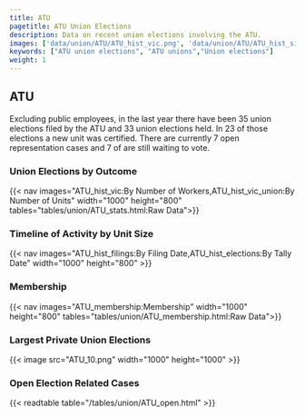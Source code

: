 ```yaml
---
title: ATU
pagetitle: ATU Union Elections
description: Data on recent union elections involving the ATU.
images: ['data/union/ATU/ATU_hist_vic.png', 'data/union/ATU/ATU_hist_size.png', 'data/union/ATU/ATU_10.png']
keywords: ["ATU union elections", "ATU unions","Union elections"]
weight: 1
---
```

##  ATU

Excluding public employees, in the last year there have been 35 union elections filed by the ATU and 33 union elections held. In 23 of those elections a new unit was certified. There are currently 7 open representation cases and 7 of are still waiting to vote.

### Union Elections by Outcome
{{< nav images="ATU_hist_vic:By Number of Workers,ATU_hist_vic_union:By Number of Units" width="1000" height="800" tables="tables/union/ATU_stats.html:Raw Data">}}

### Timeline of Activity by Unit Size
{{< nav images="ATU_hist_filings:By Filing Date,ATU_hist_elections:By Tally Date" width="1000" height="800" >}}

### Membership
{{< nav images="ATU_membership:Membership" width="1000" height="800" tables="tables/union/ATU_membership.html:Raw Data">}}

### Largest Private Union Elections
{{< image src="ATU_10.png" width="1000" height="1000"  >}}

### Open Election Related Cases
{{< readtable table="/tables/union/ATU_open.html" >}}

